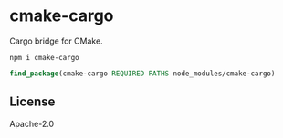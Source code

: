 # cmake-cargo

Cargo bridge for CMake.

```
npm i cmake-cargo
```

```cmake
find_package(cmake-cargo REQUIRED PATHS node_modules/cmake-cargo)
```

## License

Apache-2.0
